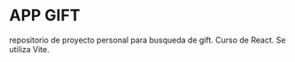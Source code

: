 # APP GIFT 

repositorio de proyecto personal para busqueda de gift. Curso de React. 
Se utiliza Vite. 